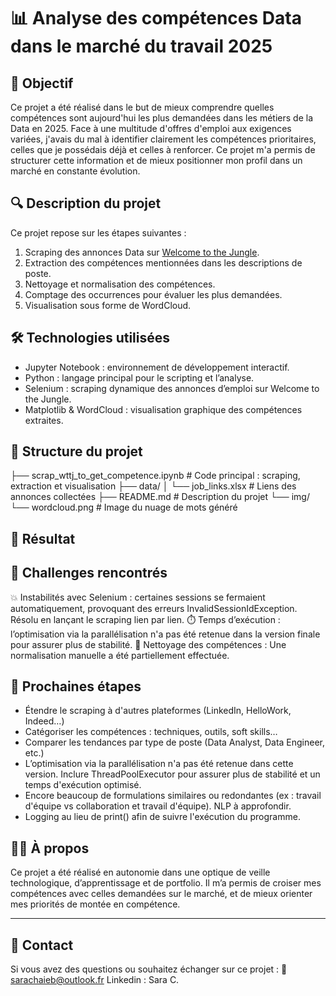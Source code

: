 # 📊 Analyse des compétences Data dans le marché du travail 2025

## 🎯 Objectif

Ce projet a été réalisé dans le but de mieux comprendre quelles compétences sont aujourd'hui les plus demandées dans les métiers de la Data en 2025. Face à une multitude d'offres d'emploi aux exigences variées, j'avais du mal à identifier clairement les compétences prioritaires, celles que je possédais déjà et celles à renforcer. Ce projet m'a permis de structurer cette information et de mieux positionner mon profil dans un marché en constante évolution.

## 🔍 Description du projet

Ce projet repose sur les étapes suivantes :

1. Scraping des annonces Data sur [Welcome to the Jungle](https://www.welcometothejungle.com/fr).
2. Extraction des compétences mentionnées dans les descriptions de poste.
3. Nettoyage et normalisation des compétences.
4. Comptage des occurrences pour évaluer les plus demandées.
5. Visualisation sous forme de WordCloud.

## 🛠️ Technologies utilisées

- Jupyter Notebook : environnement de développement interactif.
- Python : langage principal pour le scripting et l’analyse.
- Selenium : scraping dynamique des annonces d’emploi sur Welcome to the Jungle.
- Matplotlib & WordCloud : visualisation graphique des compétences extraites.

## 📁 Structure du projet

├── scrap_wttj_to_get_competence.ipynb  # Code principal : scraping, extraction et visualisation
├── data/
│   └── job_links.xlsx                       # Liens des annonces collectées
├── README.md                           # Description du projet
└── img/
    └── wordcloud.png                   # Image du nuage de mots généré

## 📸 Résultat

## 🚧 Challenges rencontrés

💥 Instabilités avec Selenium : certaines sessions se fermaient automatiquement, provoquant des erreurs InvalidSessionIdException. Résolu en lançant le scraping lien par lien.
⏱️ Temps d’exécution : l’optimisation via la parallélisation n'a pas été retenue dans la version finale pour assurer plus de stabilité.
🧹 Nettoyage des compétences : Une normalisation manuelle a été partiellement effectuée.

## 🚀 Prochaines étapes

- Étendre le scraping à d'autres plateformes (LinkedIn, HelloWork, Indeed…)
- Catégoriser les compétences : techniques, outils, soft skills…
- Comparer les tendances par type de poste (Data Analyst, Data Engineer, etc.)
- L’optimisation via la parallélisation n'a pas été retenue dans cette version. Inclure ThreadPoolExecutor pour assurer plus de stabilité et un temps d'exécution optimisé.
- Encore beaucoup de formulations similaires ou redondantes (ex : travail d'équipe vs collaboration et travail d'équipe). NLP à approfondir.
- Logging au lieu de print() afin de suivre l'exécution du programme.

## 🙋‍♀️ À propos

Ce projet a été réalisé en autonomie dans une optique de veille technologique, d’apprentissage et de portfolio.
Il m’a permis de croiser mes compétences avec celles demandées sur le marché, et de mieux orienter mes priorités de montée en compétence.

---

## 💬 Contact

Si vous avez des questions ou souhaitez échanger sur ce projet :
📧 sarachaieb@outlook.fr
 Linkedin : Sara C.